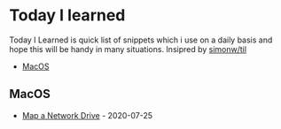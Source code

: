 # Today I learned   
Today I Learned is quick list of snippets which i use on a daily basis and hope this will be handy in many situations. Insipred by [simonw/til](https://github.com/simonw/til)

- [MacOS](#macos)

## MacOS
* [Map a Network Drive](https://github.com/Akbarsait/todayilearned/blob/master/macos/map-a-network-drive.md) - 2020-07-25